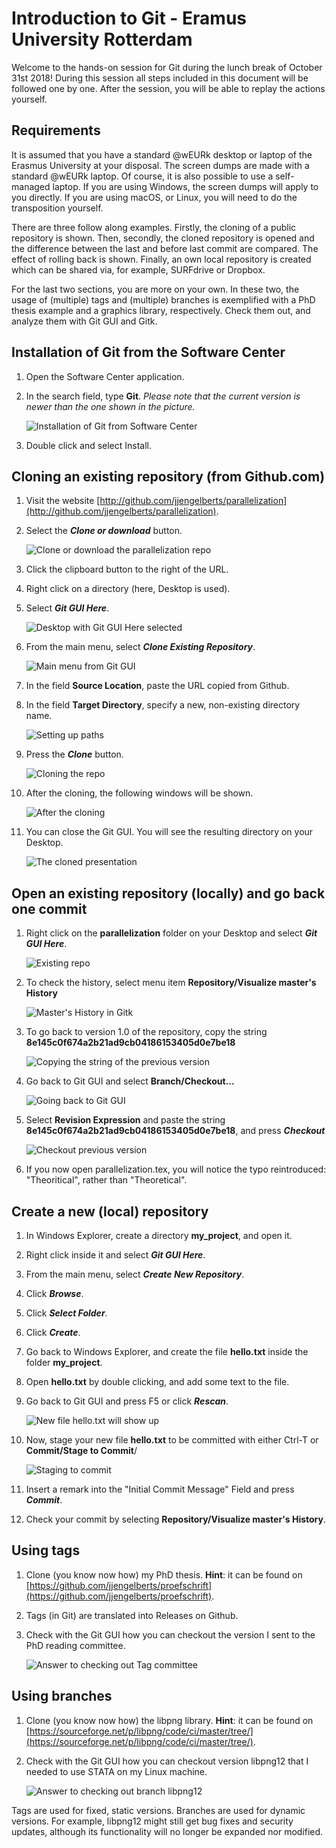 # Introduction to Git - Eramus University Rotterdam

Welcome to the hands-on session for Git during the lunch break of October 31st 2018! During this session all steps included in this document will be followed one by one. After the session, you will be able to replay the actions yourself.

## Requirements

It is assumed that you have a standard @wEURk desktop or laptop of the Erasmus University at your disposal. The screen dumps are made with a standard @wEURk laptop. Of course, it is also possible to use a self-managed laptop. If you are using Windows, the screen dumps will apply to you directly. If you are using macOS, or Linux, you will need to do the transposition yourself.

There are three follow along examples. Firstly, the cloning of a public repository is shown. Then, secondly, the cloned repository is opened and the difference between the last and before last commit are compared. The effect of rolling back is shown. Finally, an own local repository is created which can be shared via, for example, SURFdrive or Dropbox.

For the last two sections, you are more on your own. In these two, the usage of (multiple) tags and (multiple) branches is exemplified with a PhD thesis example and a graphics library, respectively. Check them out, and analyze them with Git GUI and Gitk.

## Installation of Git from the Software Center

1. Open the Software Center application.
2. In the search field, type **Git**. *Please note that the current version is newer than the one shown in the picture.*

   ![Installation of Git from Software Center](pictures/software_center.png)

3. Double click and select Install.

## Cloning an existing repository (from Github.com)

1. Visit the website [http://github.com/jjengelberts/parallelization](http://github.com/jjengelberts/parallelization).
2. Select the ***Clone or download*** button.

   ![Clone or download the parallelization repo](pictures/github1.png)

3. Click the clipboard button to the right of the URL.
4. Right click on a directory (here, Desktop is used).
5. Select ***Git GUI Here***.

   ![Desktop with Git GUI Here selected](pictures/desktop1.png)

6. From the main menu, select ***Clone Existing Repository***.

   ![Main menu from Git GUI](pictures/gitgui1.png)

7. In the field **Source Location**, paste the URL copied from Github.
8. In the field **Target Directory**, specify a new, non-existing directory name.

   ![Setting up paths](pictures/gitgui2.png)

9. Press the ***Clone*** button.

   ![Cloning the repo](pictures/gitgui3.png)

10. After the cloning, the following windows will be shown.

    ![After the cloning](pictures/gitgui4.png)

11. You can close the Git GUI. You will see the resulting directory on your Desktop.

    ![The cloned presentation](pictures/desktop2.png)

## Open an existing repository (locally) and go back one commit

1. Right click on the **parallelization** folder on your Desktop and select ***Git GUI Here***.

   ![Existing repo](pictures/gitgui4.png)

2. To check the history, select menu item **Repository/Visualize master's History**

   ![Master's History in Gitk](pictures/gitk1.png)

3. To go back to version 1.0 of the repository, copy the string **8e145c0f674a2b21ad9cb04186153405d0e7be18**

   ![Copying the string of the previous version](pictures/gitk2.png)

4. Go back to Git GUI and select **Branch/Checkout...**

   ![Going back to Git GUI](pictures/gitgui4.png)

5. Select **Revision Expression** and paste the string **8e145c0f674a2b21ad9cb04186153405d0e7be18**, and press ***Checkout***

   ![Checkout previous version](pictures/gitgui5.png)

6. If you now open parallelization.tex, you will notice the typo reintroduced: "Theoritical", rather than "Theoretical".

## Create a new (local) repository

1. In Windows Explorer, create a directory **my_project**, and open it.

2. Right click inside it and select ***Git GUI Here***.

3. From the main menu, select ***Create New Repository***.

4. Click ***Browse***.

5. Click ***Select Folder***.

6. Click ***Create***.

7. Go back to Windows Explorer, and create the file **hello.txt** inside the folder **my_project**.

8. Open **hello.txt** by double clicking, and add some text to the file.

9. Go back to Git GUI and press F5 or click ***Rescan***.

   ![New file hello.txt will show up](pictures/gitgui6.png)

10. Now, stage your new file **hello.txt** to be committed with either Ctrl-T or **Commit/Stage to Commit**/

    ![Staging to commit](pictures/gitgui7.png)

11. Insert a remark into the "Initial Commit Message" Field and press ***Commit***.

12. Check your commit by selecting **Repository/Visualize master's History**.

## Using tags

1. Clone (you know now how) my PhD thesis. **Hint**: it can be found on [https://github.com/jjengelberts/proefschrift](https://github.com/jjengelberts/proefschrift).

2. Tags (in Git) are translated into Releases on Github.

3. Check with the Git GUI how you can checkout the version I sent to the PhD reading committee.

   ![Answer to checking out Tag committee](pictures/gitgui9.png)

## Using branches

1. Clone (you know now how) the libpng library. **Hint**: it can be found on [https://sourceforge.net/p/libpng/code/ci/master/tree/](https://sourceforge.net/p/libpng/code/ci/master/tree/).

2. Check with the Git GUI how you can checkout version libpng12 that I needed to use STATA on my Linux machine.

   ![Answer to checking out branch libpng12](pictures/gitgui10.png)

Tags are used for fixed, static versions. Branches are used for dynamic versions. For example, libpng12 might still get bug fixes and security updates, although its functionality will no longer be expanded nor modified.
